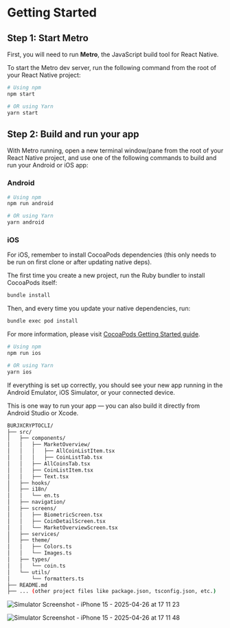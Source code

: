 # Getting Started

## Step 1: Start Metro

First, you will need to run **Metro**, the JavaScript build tool for React Native.

To start the Metro dev server, run the following command from the root of your React Native project:

```sh
# Using npm
npm start

# OR using Yarn
yarn start
```

## Step 2: Build and run your app

With Metro running, open a new terminal window/pane from the root of your React Native project, and use one of the following commands to build and run your Android or iOS app:

### Android

```sh
# Using npm
npm run android

# OR using Yarn
yarn android
```

### iOS

For iOS, remember to install CocoaPods dependencies (this only needs to be run on first clone or after updating native deps).

The first time you create a new project, run the Ruby bundler to install CocoaPods itself:

```sh
bundle install
```

Then, and every time you update your native dependencies, run:

```sh
bundle exec pod install
```

For more information, please visit [CocoaPods Getting Started guide](https://guides.cocoapods.org/using/getting-started.html).

```sh
# Using npm
npm run ios

# OR using Yarn
yarn ios
```

If everything is set up correctly, you should see your new app running in the Android Emulator, iOS Simulator, or your connected device.

This is one way to run your app — you can also build it directly from Android Studio or Xcode.

```sh
BURJXCRYPTOCLI/
├── src/
│   ├── components/
│   │   ├── MarketOverview/
│   │   │   ├── AllCoinListItem.tsx
│   │   │   ├── CoinListTab.tsx
│   │   ├── AllCoinsTab.tsx
│   │   ├── CoinListItem.tsx
│   │   ├── Text.tsx
│   ├── hooks/
│   ├── i18n/
│   │   └── en.ts
│   ├── navigation/
│   ├── screens/
│   │   ├── BiometricScreen.tsx
│   │   ├── CoinDetailScreen.tsx
│   │   └── MarketOverviewScreen.tsx
│   ├── services/
│   ├── theme/
│   │   ├── Colors.ts
│   │   └── Images.ts
│   ├── types/
│   │   └── coin.ts
│   └── utils/
│       └── formatters.ts
├── README.md
├── ... (other project files like package.json, tsconfig.json, etc.)
```

![Simulator Screenshot - iPhone 15 - 2025-04-26 at 17 11 23](https://github.com/user-attachments/assets/e4499289-ce30-4a8c-9dd3-84d8898daeab)

![Simulator Screenshot - iPhone 15 - 2025-04-26 at 17 11 48](https://github.com/user-attachments/assets/7ea403db-47c7-4b6c-9f2b-a273189ee3a0)
